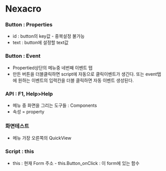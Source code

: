 # Nexacro

### Button : Properties

* id : button의 key값 - 중복설정 불가능
* text : button에 설정할 text값

### Button : Event

* Propertied상단의 메뉴중 네번째 이벤트 탭
* 만든 버튼을 더블클릭하면 script에 자동으로 클릭이벤트가 생긴다. 또는 event탭에 원하는 이벤트의 입력칸을 더블 클릭하면 자동 이벤트 생성된다.

### API : F1, Help&gt;Help

* 메뉴 중 화면을 그리는 도구들 : Components
* 속성 = property

### 화면테스트

* 메뉴 가장 오른쪽의 QuickView

### Script : this

* this : 현재 Form 주소 - this.Button\_onClick : 이 form에 있는 함수

